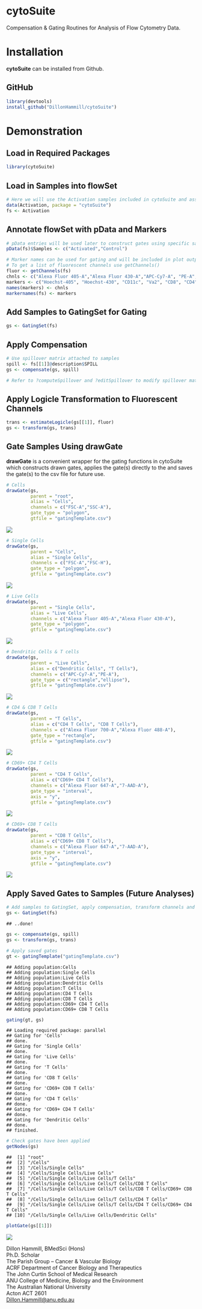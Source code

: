 
**cytoSuite**
=============

Compensation & Gating Routines for Analysis of Flow Cytometry Data.

**Installation**
================

**cytoSuite** can be installed from Github.

GitHub
------

``` r
library(devtools)
install_github("DillonHammill/cytoSuite")
```

**Demonstration**
=================

Load in Required Packages
-------------------------

``` r
library(cytoSuite)
```

Load in Samples into flowSet
----------------------------

``` r
# Here we will use the Activation samples included in cytoSuite and assign them to object called fs
data(Activation, package = "cytoSuite")
fs <- Activation
```

Annotate flowSet with pData and Markers
---------------------------------------

``` r
# pData entries will be used later to construct gates using specific samples
pData(fs)$Samples <- c("Activated","Control")

# Marker names can be used for gating and will be included in plot outputs - see ?Activation for details
# To get a list of fluorescent channels use getChannels()
fluor <- getChannels(fs)
chnls <- c("Alexa Fluor 405-A","Alexa Fluor 430-A","APC-Cy7-A", "PE-A", "Alexa Fluor 488-A", "Alexa Fluor 700-A", "Alexa Fluor 647-A", "7-AAD-A") 
markers <- c("Hoechst-405", "Hoechst-430", "CD11c", "Va2", "CD8", "CD4", "CD44", "CD69")
names(markers) <- chnls
markernames(fs) <- markers
```

Add Samples to GatingSet for Gating
-----------------------------------

``` r
gs <- GatingSet(fs)
```

Apply Compensation
------------------

``` r
# Use spillover matrix attached to samples
spill <- fs[[1]]@description$SPILL
gs <- compensate(gs, spill)

# Refer to ?computeSpillover and ?editSpillover to modify spillover matrix
```

Apply Logicle Transformation to Fluorescent Channels
----------------------------------------------------

``` r
trans <- estimateLogicle(gs[[1]], fluor)
gs <- transform(gs, trans)
```

Gate Samples Using drawGate
---------------------------

**drawGate** is a convenient wrapper for the gating functions in cytoSuite which constructs drawn gates, applies the gate(s) directly to the and saves the gate(s) to the csv file for future use.

``` r
# Cells
drawGate(gs, 
         parent = "root", 
         alias = "Cells", 
         channels = c("FSC-A","SSC-A"), 
         gate_type = "polygon", 
         gtfile = "gatingTemplate.csv")
```

![](README_files/Cells.png)

``` r
# Single Cells
drawGate(gs, 
         parent = "Cells", 
         alias = "Single Cells", 
         channels = c("FSC-A","FSC-H"), 
         gate_type = "polygon", 
         gtfile = "gatingTemplate.csv")
```

![](README_files/Single%20Cells.png)

``` r
# Live Cells
drawGate(gs, 
         parent = "Single Cells", 
         alias = "Live Cells", 
         channels = c("Alexa Fluor 405-A","Alexa Fluor 430-A"), 
         gate_type = "polygon", 
         gtfile = "gatingTemplate.csv")
```

![](README_files/Live%20Cells.png)

``` r
# Dendritic Cells & T cells
drawGate(gs, 
         parent = "Live Cells", 
         alias = c("Dendritic Cells", "T Cells"), 
         channels = c("APC-Cy7-A","PE-A"), 
         gate_type = c("rectangle","ellipse"), 
         gtfile = "gatingTemplate.csv")
```

![](README_files/Dendritic%20Cells%20T%20Cells.png)

``` r
# CD4 & CD8 T Cells
drawGate(gs, 
         parent = "T Cells", 
         alias = c("CD4 T Cells", "CD8 T Cells"), 
         channels = c("Alexa Fluor 700-A","Alexa Fluor 488-A"), 
         gate_type = "rectangle", 
         gtfile = "gatingTemplate.csv")
```

![](README_files/CD4%20CD8%20T%20Cells.png)

``` r
# CD69+ CD4 T Cells
drawGate(gs, 
         parent = "CD4 T Cells", 
         alias = c("CD69+ CD4 T Cells"), 
         channels = c("Alexa Fluor 647-A","7-AAD-A"), 
         gate_type = "interval", 
         axis = "y", 
         gtfile = "gatingTemplate.csv")
```

![](README_files/CD69%20CD4%20T%20Cells.png)

``` r
# CD69+ CD8 T Cells
drawGate(gs, 
         parent = "CD8 T Cells", 
         alias = c("CD69+ CD8 T Cells"), 
         channels = c("Alexa Fluor 647-A","7-AAD-A"), 
         gate_type = "interval", 
         axis = "y", 
         gtfile = "gatingTemplate.csv")
```

![](README_files/CD69%20CD8%20T%20Cells.png)

Apply Saved Gates to Samples (Future Analyses)
----------------------------------------------

``` r
# Add samples to GatingSet, apply compensation, transform channels and apply gates
gs <- GatingSet(fs)
```

    ## ..done!

``` r
gs <- compensate(gs, spill)
gs <- transform(gs, trans)

# Apply saved gates
gt <- gatingTemplate("gatingTemplate.csv")
```

    ## Adding population:Cells
    ## Adding population:Single Cells
    ## Adding population:Live Cells
    ## Adding population:Dendritic Cells
    ## Adding population:T Cells
    ## Adding population:CD4 T Cells
    ## Adding population:CD8 T Cells
    ## Adding population:CD69+ CD4 T Cells
    ## Adding population:CD69+ CD8 T Cells

``` r
gating(gt, gs)
```

    ## Loading required package: parallel
    ## Gating for 'Cells'
    ## done.
    ## Gating for 'Single Cells'
    ## done.
    ## Gating for 'Live Cells'
    ## done.
    ## Gating for 'T Cells'
    ## done.
    ## Gating for 'CD8 T Cells'
    ## done.
    ## Gating for 'CD69+ CD8 T Cells'
    ## done.
    ## Gating for 'CD4 T Cells'
    ## done.
    ## Gating for 'CD69+ CD4 T Cells'
    ## done.
    ## Gating for 'Dendritic Cells'
    ## done.
    ## finished.

``` r
# Check gates have been applied
getNodes(gs)
```

    ##  [1] "root"                                                                
    ##  [2] "/Cells"                                                              
    ##  [3] "/Cells/Single Cells"                                                 
    ##  [4] "/Cells/Single Cells/Live Cells"                                      
    ##  [5] "/Cells/Single Cells/Live Cells/T Cells"                              
    ##  [6] "/Cells/Single Cells/Live Cells/T Cells/CD8 T Cells"                  
    ##  [7] "/Cells/Single Cells/Live Cells/T Cells/CD8 T Cells/CD69+ CD8 T Cells"
    ##  [8] "/Cells/Single Cells/Live Cells/T Cells/CD4 T Cells"                  
    ##  [9] "/Cells/Single Cells/Live Cells/T Cells/CD4 T Cells/CD69+ CD4 T Cells"
    ## [10] "/Cells/Single Cells/Live Cells/Dendritic Cells"

``` r
plotGate(gs[[1]])
```

![](README_files/figure-markdown_github/unnamed-chunk-15-1.png)

Dillon Hammill, BMedSci (Hons) <br /> Ph.D. Scholar <br /> The Parish Group – Cancer & Vascular Biology <br /> ACRF Department of Cancer Biology and Therapeutics <br /> The John Curtin School of Medical Research <br /> ANU College of Medicine, Biology and the Environment <br /> The Australian National University <br /> Acton ACT 2601 <br /> <Dillon.Hammill@anu.edu.au>

